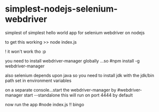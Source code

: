 # simplest-nodejs-selenium-webdriver


simplest of simplest hello world app for selenium webdriver on nodejs

to get this working >> node index.js

! it won't work tho :p

you need to install webdriver-manager globally ...so #npm install -g webdriver-manager


also selenium depends upon java so you need to install jdk with the jdk/bin path set in environment variables

on a separate console...start the webdriver-manager by #webdriver-manager start --standalone
this will run on port 4444 by default

now run the app #node index.js  !! bingo

